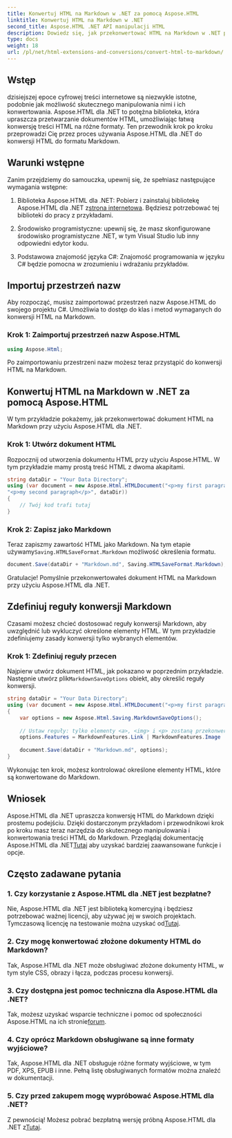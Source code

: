 ```yaml
---
title: Konwertuj HTML na Markdown w .NET za pomocą Aspose.HTML
linktitle: Konwertuj HTML na Markdown w .NET
second_title: Aspose.HTML .NET API manipulacji HTML
description: Dowiedz się, jak przekonwertować HTML na Markdown w .NET przy użyciu Aspose.HTML w celu wydajnej manipulacji treścią. Uzyskaj wskazówki krok po kroku dotyczące bezproblemowego procesu konwersji.
type: docs
weight: 18
url: /pl/net/html-extensions-and-conversions/convert-html-to-markdown/
---
```


## Wstęp

dzisiejszej epoce cyfrowej treści internetowe są niezwykle istotne, podobnie jak możliwość skutecznego manipulowania nimi i ich konwertowania. Aspose.HTML dla .NET to potężna biblioteka, która upraszcza przetwarzanie dokumentów HTML, umożliwiając łatwą konwersję treści HTML na różne formaty. Ten przewodnik krok po kroku przeprowadzi Cię przez proces używania Aspose.HTML dla .NET do konwersji HTML do formatu Markdown.

## Warunki wstępne

Zanim przejdziemy do samouczka, upewnij się, że spełniasz następujące wymagania wstępne:

1.  Biblioteka Aspose.HTML dla .NET: Pobierz i zainstaluj bibliotekę Aspose.HTML dla .NET z[strona internetowa](https://releases.aspose.com/html/net/). Będziesz potrzebować tej biblioteki do pracy z przykładami.

2. Środowisko programistyczne: upewnij się, że masz skonfigurowane środowisko programistyczne .NET, w tym Visual Studio lub inny odpowiedni edytor kodu.

3. Podstawowa znajomość języka C#: Znajomość programowania w języku C# będzie pomocna w zrozumieniu i wdrażaniu przykładów.

## Importuj przestrzeń nazw

Aby rozpocząć, musisz zaimportować przestrzeń nazw Aspose.HTML do swojego projektu C#. Umożliwia to dostęp do klas i metod wymaganych do konwersji HTML na Markdown.

### Krok 1: Zaimportuj przestrzeń nazw Aspose.HTML

```csharp
using Aspose.Html;
```

Po zaimportowaniu przestrzeni nazw możesz teraz przystąpić do konwersji HTML na Markdown.

## Konwertuj HTML na Markdown w .NET za pomocą Aspose.HTML

W tym przykładzie pokażemy, jak przekonwertować dokument HTML na Markdown przy użyciu Aspose.HTML dla .NET. 

### Krok 1: Utwórz dokument HTML

Rozpocznij od utworzenia dokumentu HTML przy użyciu Aspose.HTML. W tym przykładzie mamy prostą treść HTML z dwoma akapitami.

```csharp
string dataDir = "Your Data Directory";
using (var document = new Aspose.Html.HTMLDocument("<p>my first paragraph</p>" +
"<p>my second paragraph</p>", dataDir))
{
    // Twój kod trafi tutaj
}
```

### Krok 2: Zapisz jako Markdown

 Teraz zapiszmy zawartość HTML jako Markdown. Na tym etapie używamy`Saving.HTMLSaveFormat.Markdown` możliwość określenia formatu.

```csharp
document.Save(dataDir + "Markdown.md", Saving.HTMLSaveFormat.Markdown);
```

Gratulacje! Pomyślnie przekonwertowałeś dokument HTML na Markdown przy użyciu Aspose.HTML dla .NET.

## Zdefiniuj reguły konwersji Markdown

Czasami możesz chcieć dostosować reguły konwersji Markdown, aby uwzględnić lub wykluczyć określone elementy HTML. W tym przykładzie zdefiniujemy zasady konwersji tylko wybranych elementów.

### Krok 1: Zdefiniuj reguły przecen

 Najpierw utwórz dokument HTML, jak pokazano w poprzednim przykładzie. Następnie utwórz plik`MarkdownSaveOptions` obiekt, aby określić reguły konwersji.

```csharp
string dataDir = "Your Data Directory";
using (var document = new Aspose.Html.HTMLDocument("<p>my first paragraph</p>", dataDir))
{
    var options = new Aspose.Html.Saving.MarkdownSaveOptions();
    
    // Ustaw reguły: tylko elementy <a>, <img> i <p> zostaną przekonwertowane na przecenę.
    options.Features = MarkdownFeatures.Link | MarkdownFeatures.Image | MarkdownFeatures.AutomaticParagraph;
    
    document.Save(dataDir + "Markdown.md", options);
}
```

Wykonując ten krok, możesz kontrolować określone elementy HTML, które są konwertowane do Markdown.

## Wniosek

 Aspose.HTML dla .NET upraszcza konwersję HTML do Markdown dzięki prostemu podejściu. Dzięki dostarczonym przykładom i przewodnikowi krok po kroku masz teraz narzędzia do skutecznego manipulowania i konwertowania treści HTML do Markdown. Przeglądaj dokumentację Aspose.HTML dla .NET[Tutaj](https://reference.aspose.com/html/net/) aby uzyskać bardziej zaawansowane funkcje i opcje.

## Często zadawane pytania

### 1. Czy korzystanie z Aspose.HTML dla .NET jest bezpłatne?

Nie, Aspose.HTML dla .NET jest biblioteką komercyjną i będziesz potrzebować ważnej licencji, aby używać jej w swoich projektach. Tymczasową licencję na testowanie można uzyskać od[Tutaj](https://purchase.aspose.com/temporary-license/).

### 2. Czy mogę konwertować złożone dokumenty HTML do Markdown?

Tak, Aspose.HTML dla .NET może obsługiwać złożone dokumenty HTML, w tym style CSS, obrazy i łącza, podczas procesu konwersji.

### 3. Czy dostępna jest pomoc techniczna dla Aspose.HTML dla .NET?

 Tak, możesz uzyskać wsparcie techniczne i pomoc od społeczności Aspose.HTML na ich stronie[forum](https://forum.aspose.com/).

### 4. Czy oprócz Markdown obsługiwane są inne formaty wyjściowe?

Tak, Aspose.HTML dla .NET obsługuje różne formaty wyjściowe, w tym PDF, XPS, EPUB i inne. Pełną listę obsługiwanych formatów można znaleźć w dokumentacji.

### 5. Czy przed zakupem mogę wypróbować Aspose.HTML dla .NET?

 Z pewnością! Możesz pobrać bezpłatną wersję próbną Aspose.HTML dla .NET z[Tutaj](https://releases.aspose.com/).
